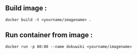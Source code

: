 ## Build image :

```
docker build -t <yourname/imagename> .
```

## Run container from image :

```
docker run -p 80:80 --name dokuwiki <yourname/imagename>
```
